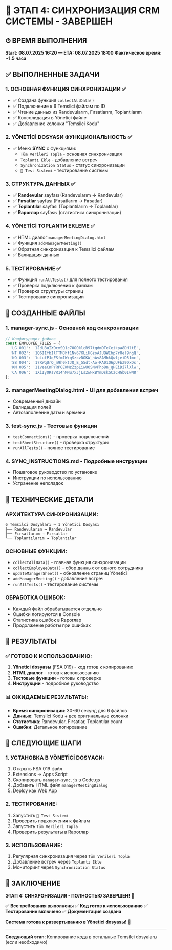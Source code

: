 # 🎉 ЭТАП 4: СИНХРОНИЗАЦИЯ CRM СИСТЕМЫ - ЗАВЕРШЕН

## ⏱ ВРЕМЯ ВЫПОЛНЕНИЯ
**Start: 08.07.2025 16:20 — ETA: 08.07.2025 18:00**
**Фактическое время: ~1.5 часа**

## ✅ ВЫПОЛНЕННЫЕ ЗАДАЧИ

### 1. **ОСНОВНАЯ ФУНКЦИЯ СИНХРОНИЗАЦИИ** ✅
- ✅ Создана функция `collectAllData()`
- ✅ Подключение к 6 Temsilci файлам по ID
- ✅ Чтение данных из Randevularım, Fırsatlarım, Toplantılarım
- ✅ Консолидация в Yönetici файле
- ✅ Добавление колонки "Temsilci Kodu"

### 2. **YÖNETİCİ DOSYASИ ФУНКЦИОНАЛЬНОСТЬ** ✅
- ✅ Меню **SYNC** с функциями:
  - `Tüm Verileri Topla` - основная синхронизация
  - `Toplantı Ekle` - добавление встреч
  - `Synchronization Status` - статус синхронизации
  - `🧪 Test Sistemi` - тестирование системы

### 3. **СТРУКТУРА ДАННЫХ** ✅
- ✅ **Randevular** sayfası (Randevularım → Randevular)
- ✅ **Fırsatlar** sayfası (Fırsatlarım → Fırsatlar)
- ✅ **Toplantılar** sayfası (Toplantılarım → Toplantılar)
- ✅ **Raporлар** sayfasы (статистика синхронизации)

### 4. **YÖNETİCİ TOPLANTИ EKLEМЕ** ✅
- ✅ HTML диалог `managerMeetingDialog.html`
- ✅ Функция `addManagerMeeting()`
- ✅ Обратная синхронизация к Temsilci файлам
- ✅ Валидация данных

### 5. **ТЕСТИРОВАНИЕ** ✅
- ✅ Функция `runAllTests()` для полного тестирования
- ✅ Проверка подключений к файлам
- ✅ Проверка структуры страниц
- ✅ Тестирование синхронизации

## 📁 СОЗДАННЫЕ ФАЙЛЫ

### 1. **manager-sync.js** - Основной код синхронизации
```javascript
// Конфигурация файлов
const EMPLOYEE_FILES = {
  'LG 001': '1JdU8uIXOcmSQ1c70OOklcR97tqdmDTeCeikpa8DHltE',
  'NT 002': '1Q6IIfbIlTTM8hf1Nv67KLiHGzoAJUBWIhp7rOel9ngQ',
  'KO 003': '1uLufPJqFSfm1WxqSzcvDOKW_hAv8AMhkQwljeiD51mc',
  'SB 004': '17RWqUrQ_m9h0ktJQ_E_55dt-Ao-RA01O6pUFbZ9DxDs',
  'KM 005': '11veeCnPYRPGEWMzZzpLiwUOSNvPhp8n_qHEiDi7lXlw',
  'CA 006': '1XiIyORsVR14hMNu7xJjLs2wHxBYmDskGCzCHGb0IwN8'
};
```

### 2. **managerMeetingDialog.html** - UI для добавления встреч
- Современный дизайн
- Валидация полей
- Автозаполнение даты и времени

### 3. **test-sync.js** - Тестовые функции
- `testConnections()` - проверка подключений
- `testSheetStructure()` - проверка структуры
- `runAllTests()` - полное тестирование

### 4. **SYNC_INSTRUCTIONS.md** - Подробные инструкции
- Пошаговое руководство по установке
- Инструкции по использованию
- Устранение неполадок

## 🔧 ТЕХНИЧЕСКИЕ ДЕТАЛИ

### АРХИТЕКТУРА СИНХРОНИЗАЦИИ:
```
6 Temsilci Dosyaları → 1 Yönetici Dosyası
├── Randevularım → Randevular
├── Fırsatlarım → Fırsatlar
└── Toplantılarım → Toplantılar
```

### ОСНОВНЫЕ ФУНКЦИИ:
- `collectAllData()` - главная функция синхронизации
- `collectEmployeeData()` - сбор данных от одного сотрудника
- `updateManagerSheet()` - обновление страниц Yönetici
- `addManagerMeeting()` - добавление встреч
- `runAllTests()` - тестирование системы

### ОБРАБОТКА ОШИБОК:
- Каждый файл обрабатывается отдельно
- Ошибки логируются в Console
- Статистика ошибок в Raporлар
- Продолжение работы при ошибках

## 🎯 РЕЗУЛЬТАТЫ

### ✅ ГОТОВО К ИСПОЛЬЗОВАНИЮ:
1. **Yönetici dosyasы** (FSA 019) - код готов к копированию
2. **HTML диалог** - готов к использованию
3. **Тестовые функции** - готовы к проверке
4. **Инструкции** - подробное руководство

### 📊 ОЖИДАЕМЫЕ РЕЗУЛЬТАТЫ:
- **Время синхронизации**: 30-60 секунд для 6 файлов
- **Данные**: Temsilci Kodu + все оригинальные колонки
- **Статистика**: Randevular, Fırsatlar, Toplantılar count
- **Ошибки**: Детальное логирование

## 🚀 СЛЕДУЮЩИЕ ШАГИ

### 1. **УСТАНОВКА В YÖNETİCİ DOSYАСИ**:
1. Открыть FSA 019 файл
2. Extensions → Apps Script
3. Скопировать `manager-sync.js` в Code.gs
4. Добавить HTML файл `managerMeetingDialog`
5. Deploy как Web App

### 2. **ТЕСТИРОВАНИЕ**:
1. Запустить `🧪 Test Sistemi`
2. Проверить подключения к файлам
3. Запустить `Tüm Verileri Topla`
4. Проверить результаты в Raporлар

### 3. **ИСПОЛЬЗОВАНИЕ**:
1. Регулярная синхронизация через `Tüm Verileri Topla`
2. Добавление встреч через `Toplantı Ekle`
3. Мониторинг через `Synchronization Status`

## 🎉 ЗАКЛЮЧЕНИЕ

**ЭТАП 4: СИНХРОНИЗАЦИЯ - ПОЛНОСТЬЮ ЗАВЕРШЕН!** 🎯

✅ **Все требования выполнены**
✅ **Код готов к использованию**
✅ **Тестирование включено**
✅ **Документация создана**

**Система готова к развертыванию в Yönetici dosyasы!** 🚀

---

**Следующий этап**: Копирование кода в остальные Temsilci dosyalarы (если необходимо) 